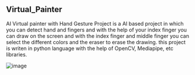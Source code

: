 ## Virtual_Painter
AI Virtual painter with Hand Gesture Project is a AI based project in which you can detect hand and fingers and with the help of your index finger you can draw on the screen and with the index finger and middle finger  you can select the different colors and the eraser to erase the drawing. this project is writen in python language with the help of OpenCV, Mediapipe, etc libraries.

![image](https://user-images.githubusercontent.com/107706189/200386037-c57a7233-7513-4afb-9e91-65c64e74b293.png)
